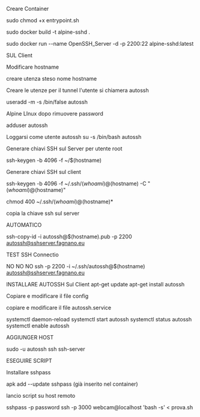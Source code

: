 Creare Container

sudo chmod +x entrypoint.sh

sudo docker build -t alpine-sshd .

sudo docker run --name OpenSSH_Server -d -p 2200:22 alpine-sshd:latest



SUL Client

Modificare hostname

creare utenza steso nome hostname

Creare le utenze per il tunnel l'utente si chiamera autossh

useradd -m -s /bin/false autossh

Alpine LInux dopo rimuovere password

adduser autossh



Loggarsi come utente autossh
su -s /bin/bash autossh

Generare chiavi SSH sul Server per utente root

ssh-keygen -b 4096 -f ~/$(hostname)


Generare chiavi SSH sul client

ssh-keygen -b 4096 -f ~/.ssh/$(whoami)@$(hostname) -C "$(whoami)@$(hostname)"

chmod 400 ~/.ssh/$(whoami)@$(hostname)*

copia la chiave ssh sul server

AUTOMATICO 

ssh-copy-id -i autossh@$(hostname).pub -p 2200 autossh@sshserver.fagnano.eu


TEST SSH Connectio

NO NO NO ssh -p 2200 -i ~/.ssh/autossh@$(hostname) autossh@sshserver.fagnano.eu


INSTALLARE AUTOSSH Sul Client
apt-get update 
apt-get install autossh


Copiare e modificare il file config

copiare e modificare il file autossh.service

systemctl daemon-reload
systemctl start autossh
systemctl status autossh
systemctl enable autossh

AGGIUNGER HOST

sudo -u autossh ssh ssh-server 


ESEGUIRE SCRIPT

Installare sshpass

apk add --update sshpass (già inserito nel container)


lancio script su host remoto

sshpass -p password ssh -p 3000 webcam@localhost 'bash -s' < prova.sh
